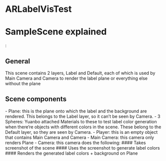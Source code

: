 # ARLabelVisTest


<h1>SampleScene explained</h1>:
<h2>General</h2>
This scene contains 2 layers, Label and Default, each of which is used by Main Camera and Camera to render the label plane or everything else without the plane


<h2>Scene components</h2> 
- Plane: this is the plane onto which the label and the background are rendered. This belongs to the Label layer, so it can’t be seen by Camera.
- 3 Spheres: Yuanbo attached Materials to these to test label color generation when there’re objects with different colors in the scene. These belong to the Default layer, so they are seen by Camera.
- Player: this is an empty object that contains Main Camera and Camera
- Main Camera: this camera only renders Plane
- Camera: this camera does the following:
#### Takes screenshot of the scene
#### Uses the screenshot to generate label colors
#### Renders the generated label colors + background on Plane 
